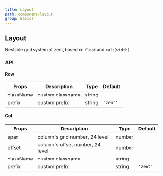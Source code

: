 ```yaml
---
title: Layout
path: component/layout
group: Basics
---
```


## Layout

Nestable grid system of zent, based on `float` and `calc(width)`

### API

#### Row

| Props        | Description     | Type     | Default      |
| --------- | ------ | ------ | -------- |
| className | custom classname | string |          |
| prefix    | custom prefix  | string | `'zent'` |

#### Col

| Props        | Description         | Type     | Default      |
| --------- | ---------- | ------ | -------- |
| span      | column's grid number, 24 level | number |          |
| offset    | column's offset number, 24 level | number |          |
| className | custom classname     | string |          |
| prefix    | custom prefix     | string | `'zent'` |
